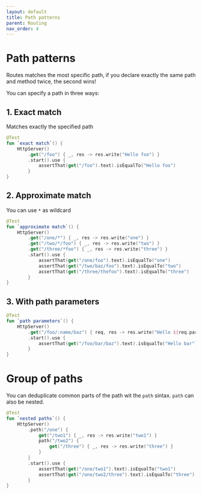 ```yaml
---
layout: default
title: Path patterns
parent: Routing
nav_order: 4
---
```


# Path patterns

Routes matches the most specific path, if you declare exactly the same path and method twice, the second wins!

You can specify a path in three ways:

## 1. Exact match
Matches exactly the specified path

```kotlin
@Test
fun `exact match`() {
    HttpServer()
        .get("/foo") { _, res -> res.write("Hello foo") }
        .start().use {
            assertThat(get("/foo").text).isEqualTo("Hello foo")
        }
}
```

## 2. Approximate match
You can use `*` as wildcard

```kotlin
@Test
fun `approximate match`() {
    HttpServer()
        .get("/one/*") { _, res -> res.write("one") }
        .get("/two/*/foo") { _, res -> res.write("two") }
        .get("/three/*foo") { _, res -> res.write("three") }
        .start().use {
            assertThat(get("/one/foo").text).isEqualTo("one")
            assertThat(get("/two/baz/foo").text).isEqualTo("two")
            assertThat(get("/three/thefoo").text).isEqualTo("three")
        }
}
```

## 3. With path parameters

```kotlin
@Test
fun `path parameters`() {
    HttpServer()
        .get("/foo/:name/baz") { req, res -> res.write("Hello ${req.param(":name")}") }
        .start().use {
            assertThat(get("/foo/bar/baz").text).isEqualTo("Hello bar")
        }
}
```

# Group of paths
You can deduplicate common parts of the path wit the `path` sintax. `path` can also be nested.

```kotlin
@Test
fun `nested paths`() {
    HttpServer()
        .path("/one") {
            get("/two1") { _, res -> res.write("two1") }
            path("/two2") {
                get("/three") { _, res -> res.write("three") }
            }
        }
        .start().use {
            assertThat(get("/one/two1").text).isEqualTo("two1")
            assertThat(get("/one/two2/three").text).isEqualTo("three")
        }
}
```